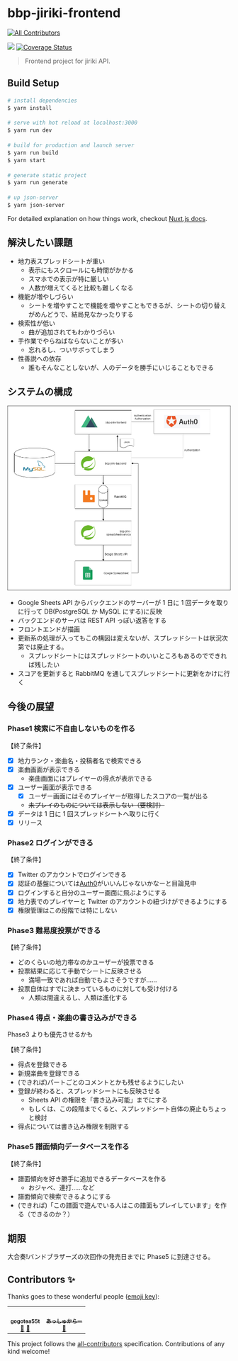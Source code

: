 # bbp-jiriki-frontend
<!-- ALL-CONTRIBUTORS-BADGE:START - Do not remove or modify this section -->
[![All Contributors](https://img.shields.io/badge/all_contributors-2-orange.svg?style=flat-square)](#contributors-)
<!-- ALL-CONTRIBUTORS-BADGE:END -->

![](https://travis-ci.com/gogotea55t/bbp-jiriki-frontend.svg?branch=master)
[![Coverage Status](https://coveralls.io/repos/github/gogotea55t/bbp-jiriki-frontend/badge.svg?branch=master)](https://coveralls.io/github/gogotea55t/bbp-jiriki-frontend?branch=master)

> Frontend project for jiriki API.

## Build Setup

```bash
# install dependencies
$ yarn install

# serve with hot reload at localhost:3000
$ yarn run dev

# build for production and launch server
$ yarn run build
$ yarn start

# generate static project
$ yarn run generate

# up json-server
$ yarn json-server
```

For detailed explanation on how things work, checkout [Nuxt.js docs](https://nuxtjs.org).

## 解決したい課題

- 地力表スプレッドシートが重い
  - 表示にもスクロールにも時間がかかる
  - スマホでの表示が特に厳しい
  - 人数が増えてくると比較も難しくなる
- 機能が増やしづらい
  - シートを増やすことで機能を増やすこともできるが、シートの切り替えがめんどうで、結局見なかったりする
- 検索性が低い
  - 曲が追加されてもわかりづらい
- 手作業でやらねばならないことが多い
  - 忘れるし、ついサボってしまう
- 性善説への依存
  - 誰もそんなことしないが、人のデータを勝手にいじることもできる

## システムの構成

![システム構成図](/docs/system02.png)

- Google Sheets API からバックエンドのサーバーが 1 日に 1 回データを取りに行って DB(PostgreSQL か MySQL にする)に反映
- バックエンドのサーバは REST API っぽい返答をする
- フロントエンドが描画
- 更新系の処理が入ってもこの構図は変えないが、スプレッドシートは状況次第では廃止する。
  - スプレッドシートにはスプレッドシートのいいところもあるのでできれば残したい
- スコアを更新すると RabbitMQ を通してスプレッドシートに更新をかけに行く

## 今後の展望

### Phase1 検索に不自由しないものを作る

【終了条件】

- [x] 地力ランク・楽曲名・投稿者名で検索できる
- [x] 楽曲画面が表示できる
  - 楽曲画面にはプレイヤーの得点が表示できる
- [x] ユーザー画面が表示できる
  - [x] ユーザー画面にはそのプレイヤーが取得したスコアの一覧が出る
  - ~~未プレイのものについては表示しない（要検討）~~
- [x] データは 1 日に 1 回スプレッドシートへ取りに行く
- [x] リリース

### Phase2 ログインができる

【終了条件】

- [x] Twitter のアカウントでログインできる
- [x] 認証の基盤については[Auth0](https://auth0.com/jp/)がいいんじゃないかなーと目論見中
- [x] ログインすると自分のユーザー画面に飛ぶようにする
- [x] 地力表でのプレイヤーと Twitter のアカウントの紐づけができるようにする
- [x] 権限管理はこの段階では特にしない

### Phase3 難易度投票ができる

【終了条件】

- どのくらいの地力帯なのかユーザーが投票できる
- 投票結果に応じて手動でシートに反映させる
  - 満場一致であれば自動でもよさそうですが……
- 投票自体はすでに決まっているものに対しても受け付ける
  - 人類は間違えるし、人類は進化する

### Phase4 得点・楽曲の書き込みができる

Phase3 よりも優先させるかも

【終了条件】

- 得点を登録できる
- 新規楽曲を登録できる
- (できれば)パートごとのコメントとかも残せるようにしたい
- 登録が終わると、スプレッドシートにも反映させる
  - Sheets API の権限を「書き込み可能」までにする
  - もしくは、この段階までくると、スプレッドシート自体の廃止もちょっと検討
- 得点については書き込み権限を制限する

### Phase5 譜面傾向データベースを作る

【終了条件】

- 譜面傾向を好き勝手に追加できるデータベースを作る
  - おジャベ、連打……など
- 譜面傾向で検索できるようにする
- (できれば)「この譜面で遊んでいる人はこの譜面もプレイしています」を作る（できるのか？）

## 期限

大合奏!バンドブラザーズの次回作の発売日までに Phase5 に到達させる。

## Contributors ✨

Thanks goes to these wonderful people ([emoji key](https://allcontributors.org/docs/en/emoji-key)):

<!-- ALL-CONTRIBUTORS-LIST:START - Do not remove or modify this section -->
<!-- prettier-ignore-start -->
<!-- markdownlint-disable -->
<table>
  <tr>
    <td align="center"><a href="https://github.com/gogotea55t"><img src="https://avatars1.githubusercontent.com/u/38799008?v=4" width="100px;" alt=""/><br /><sub><b>gogotea55t</b></sub></a><br /><a href="#design-gogotea55t" title="Design">🎨</a> <a href="#projectManagement-gogotea55t" title="Project Management">📆</a></td>
    <td align="center"><a href="https://github.com/ashcolor"><img src="https://avatars0.githubusercontent.com/u/38287738?v=4" width="100px;" alt=""/><br /><sub><b>あっしゅからー</b></sub></a><br /><a href="#design-ashcolor" title="Design">🎨</a></td>
  </tr>
</table>

<!-- markdownlint-enable -->
<!-- prettier-ignore-end -->
<!-- ALL-CONTRIBUTORS-LIST:END -->

This project follows the [all-contributors](https://github.com/all-contributors/all-contributors) specification. Contributions of any kind welcome!